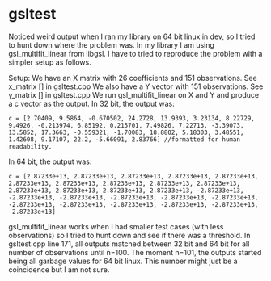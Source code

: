 # gsltest

Noticed weird output when I ran my library on 64 bit linux in dev, so I tried to hunt down where the problem was.
In my library I am using gsl_multifit_linear from libgsl. I have to tried to reproduce the problem with a simpler setup as follows.

Setup:
We have an X matrix with 26 coefficients and 151 observations. See x_matrix [] in gsltest.cpp
We also have a Y vector with 151 observations. See y_matrix [] in gsltest.cpp
We run gsl_multifit_linear on X and Y and produce a c vector as the output.
In 32 bit, the output was: 

```
c = [2.70409, 9.5864, -0.670502, 24.2728, 13.9393, 3.23134, 8.22729, 9.4926, -0.213974, 6.85192, 0.215701, 7.49826, 7.22713, -3.39073, 13.5852, 17.3663, -0.559321, -1.70083, 18.8802, 5.18303, 3.48551, 1.42608, 9.17107, 22.2, -5.66091, 2.83766] //formatted for human readability.
```

In 64 bit, the output was:
```
c = [2.87233e+13, 2.87233e+13, 2.87233e+13, 2.87233e+13, 2.87233e+13, 2.87233e+13, 2.87233e+13, 2.87233e+13, 2.87233e+13, 2.87233e+13, 2.87233e+13, 2.87233e+13, 2.87233e+13, 2.87233e+13, -2.87233e+13, -2.87233e+13, -2.87233e+13, -2.87233e+13, -2.87233e+13, -2.87233e+13, -2.87233e+13, -2.87233e+13, -2.87233e+13, -2.87233e+13, -2.87233e+13, -2.87233e+13]
```

gsl_multifit_linear works when I had smaller test cases (with less observations) so I tried to hunt down and see if there was a threshold. In gsltest.cpp line 171, all outputs matched between 32 bit and 64 bit for all number of observations until n=100. The moment n=101, the outputs started being all garbage values for 64 bit linux. This number might just be a coincidence but I am not sure.
